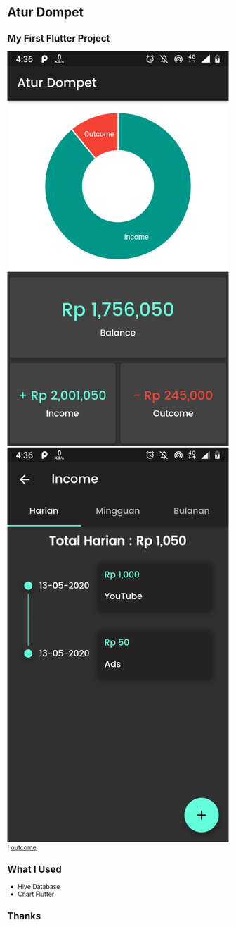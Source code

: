 # Atur Dompet

## My First Flutter Project

![home](screenshot/home.png) ![income](screenshot/income.png)! [outcome](screenshot/outcome.png)

## What I Used

* Hive Database
* Chart Flutter

## Thanks